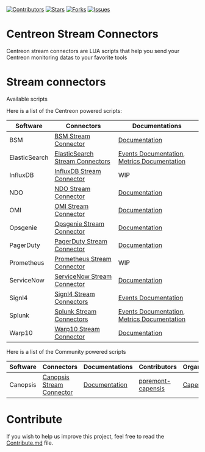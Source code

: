 <!-- SHIELDS -->
[![Contributors][contributors-shield]][contributors-url]
[![Stars][stars-shield]][stars-url]
[![Forks][forks-shield]][forks-url]
[![Issues][issues-shield]][issues-url]


# Centreon Stream Connectors #

Centreon stream connectors are LUA scripts that help you send your Centreon monitoring datas to your favorite tools

# Stream connectors

Available scripts

Here is a list of the Centreon powered scripts:

| Software | Connectors | Documentations |
| -------- | ---------- | -------------- |
| BSM      | [BSM Stream Connector](https://github.com/centreon/centreon-stream-connector-scripts/tree/master/centreon-certified/bsm) | [Documentation](https://docs.centreon.com/current/en/integrations/event-management/sc-hp-bsm.html) |
| ElasticSearch | [ElasticSearch Stream Connectors](https://github.com/centreon/centreon-stream-connector-scripts/tree/master/centreon-certified/elasticsearch) | [Events Documentation](https://docs.centreon.com/current/en/integrations/data-analytics/sc-elastic-events.html), [Metrics Documentation](https://docs.centreon.com/current/en/integrations/data-analytics/sc-elastic-metrics.html) |
| InfluxDB | [InfluxDB Stream Connector](https://github.com/centreon/centreon-stream-connector-scripts/tree/master/centreon-certified/influxdb) | WIP |
| NDO | [NDO Stream Connector](https://github.com/centreon/centreon-stream-connector-scripts/tree/master/centreon-certified/ndo) | [Documentation](https://docs.centreon.com/current/en/integrations/stream-connectors/ndo.html) |
| OMI | [OMI Stream Connector](https://github.com/centreon/centreon-stream-connector-scripts/tree/master/centreon-certified/omi) | [Documentation](https://docs.centreon.com/current/en/integrations/event-management/sc-hp-omi.html) |
| Opsgenie | [Opsgenie Stream Connector](https://github.com/centreon/centreon-stream-connector-scripts/tree/master/centreon-certified/opsgenie) | [Documentation](https://docs.centreon.com/current/en/integrations/event-management/sc-opsgenie.html) |
| PagerDuty | [PagerDuty Stream Connector](https://github.com/centreon/centreon-stream-connector-scripts/tree/master/centreon-certified/pagerduty) | [Documentation](https://docs.centreon.com/current/en/integrations/event-management/sc-pagerduty-events.html) |
| Prometheus | [Prometheus Stream Connector](https://github.com/centreon/centreon-stream-connector-scripts/tree/master/centreon-certified/prometheus) | WIP |
| ServiceNow | [ServiceNow Stream Connector](https://github.com/centreon/centreon-stream-connector-scripts/tree/master/centreon-certified/servicenow) | [Documentation](https://docs.centreon.com/current/en/integrations/event-management/sc-service-now-events.html) |
| Signl4 | [Signl4 Stream Connectors](https://github.com/centreon/centreon-stream-connector-scripts/tree/master/centreon-certified/signl4) | [Events Documentation](https://docs.centreon.com/current/en/integrations/event-management/sc-signl4-events.html) |
| Splunk | [Splunk Stream Connectors](https://github.com/centreon/centreon-stream-connector-scripts/tree/master/centreon-certified/splunk) | [Events Documentation](https://docs.centreon.com/current/en/integrations/data-analytics/sc-splunk-events.html), [Metrics Documentation](https://docs.centreon.com/current/en/integrations/data-analytics/sc-splunk-metrics.html) |
| Warp10 | [Warp10 Stream Connector](https://github.com/centreon/centreon-stream-connector-scripts/tree/master/centreon-certified/warp10) | [Documentation](https://docs.centreon.com/current/en/integrations/data-analytics/sc-warp10.html) |

Here is a list of the Community powered scripts

| Software | Connectors | Documentations | Contributors | Organizations |
| -------- | ---------- | -------------- | ------------ | ------------- |
| Canopsis | [Canopsis Stream Connector](https://github.com/centreon/centreon-stream-connector-scripts/tree/master/community-powered/canopsis) | [Documentation](https://github.com/centreon/centreon-stream-connector-scripts/tree/master/community-powered/canopsis/README.md) | [ppremont-capensis](https://github.com/ppremont-capensis) | [Capensis](https://www.capensis.fr/en/) |

# Contribute

If you wish to help us improve this project, feel free to read the [Contribute.md](https://github.com/centreon/centreon-stream-connector-scripts/blob/master/CONTRIBUTE.md) file.


<!-- URL AND IMAGES FOR SHIELDS -->
[contributors-shield]: https://img.shields.io/github/contributors/centreon/centreon-stream-connector-scripts?color=%2384BD00&label=CONTRIBUTORS&style=for-the-badge
[stars-shield]: https://img.shields.io/github/stars/centreon/centreon-stream-connector-scripts?color=%23433b02a&label=STARS&style=for-the-badge
[forks-shield]: https://img.shields.io/github/forks/centreon/centreon-stream-connector-scripts?color=%23009fdf&label=FORKS&style=for-the-badge
[issues-shield]: https://img.shields.io/github/issues/centreon/centreon-stream-connector-scripts?color=%230072ce&label=ISSUES&style=for-the-badge

[contributors-url]: https://github.com/centreon/centreon-stream-connector-scripts/graphs/contributors
[forks-url]: https://github.com/centreon/centreon-stream-connector-scripts/network/members
[stars-url]: https://github.com/centreon/centreon-stream-connector-scripts/stargazers
[issues-url]: https://github.com/centreon/centreon-stream-connector-scripts/issues
